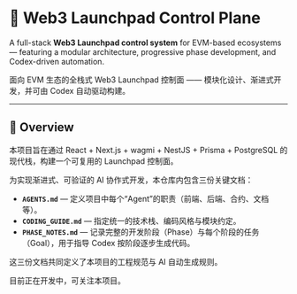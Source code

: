 # 🧠 Web3 Launchpad Control Plane

A full-stack **Web3 Launchpad control system** for EVM-based ecosystems — featuring a modular architecture, progressive phase development, and Codex-driven automation.

面向 EVM 生态的全栈式 Web3 Launchpad 控制面 —— 模块化设计、渐进式开发，并可由 Codex 自动驱动构建。

---

## 📘 Overview

本项目旨在通过 React + Next.js + wagmi + NestJS + Prisma + PostgreSQL 的现代栈，构建一个可复用的 Launchpad 控制面。

为实现渐进式、可验证的 AI 协作式开发，本仓库内包含三份关键文档：
- **`AGENTS.md`** — 定义项目中每个“Agent”的职责（前端、后端、合约、文档等）。
- **`CODING_GUIDE.md`** — 指定统一的技术栈、编码风格与模块约定。
- **`PHASE_NOTES.md`** — 记录完整的开发阶段（Phase）与每个阶段的任务（Goal），用于指导 Codex 按阶段逐步生成代码。

这三份文档共同定义了本项目的工程规范与 AI 自动生成规则。

目前正在开发中，可关注本项目。
